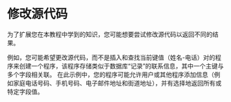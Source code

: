 # 修改源代码

为了扩展您在本教程中学到的知识，您可能想要尝试修改源代码以返回不同的结果。

例如，您可能希望更改源代码，而不是插入和查找当前键值（姓名-电话）对的程序来创建一个程序，该程序存储类似于数据库“记录”的联系信息，其中一个主键与多个字段相关联。 在此示例中，您的程序可能允许用户或其他程序添加信息（例如家庭电话号码、手机号码、电子邮件地址和街道地址），并有选择地返回所有或特定字段值。

